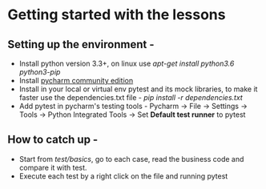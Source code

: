 # Getting started with the lessons
## Setting up the environment -
* Install python version 3.3+, on linux use *apt-get install python3.6 python3-pip*
* Install [pycharm community edition](https://github.com/umangsinghal31/PytestTutorial.git)
* Install in your local or virtual env pytest and its mock libraries, to make it faster use the dependencies.txt file - *pip install -r dependencies.txt*
* Add pytest in pycharm's testing tools - Pycharm -> File -> Settings -> Tools -> Python Integrated Tools -> Set **Default test runner** to  pytest

## How to catch up - 
* Start from *test/basics*, go to each case, read the business code and compare it with test.
* Execute each test by a right click on the file and running pytest

